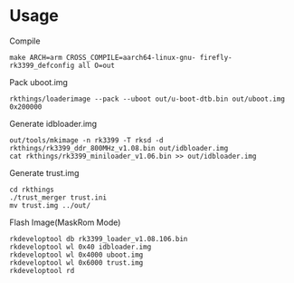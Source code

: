 # Usage

Compile

	make ARCH=arm CROSS_COMPILE=aarch64-linux-gnu- firefly-rk3399_defconfig all O=out

Pack uboot.img

	rkthings/loaderimage --pack --uboot out/u-boot-dtb.bin out/uboot.img 0x200000

Generate idbloader.img

	out/tools/mkimage -n rk3399 -T rksd -d rkthings/rk3399_ddr_800MHz_v1.08.bin out/idbloader.img
	cat rkthings/rk3399_miniloader_v1.06.bin >> out/idbloader.img

Generate trust.img

	cd rkthings
	./trust_merger trust.ini
	mv trust.img ../out/

Flash Image(MaskRom Mode)

	rkdeveloptool db rk3399_loader_v1.08.106.bin
	rkdeveloptool wl 0x40 idbloader.img
	rkdeveloptool wl 0x4000 uboot.img
	rkdeveloptool wl 0x6000 trust.img
	rkdeveloptool rd
